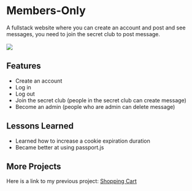 <h1>Members-Only</h1>
A fullstack website where you can create an account and post and see messages, you need to join the secret club to post message.
</br></br><img src="https://github.com/user-attachments/assets/15d5326b-4b6f-45e1-93be-8583363e8c34">
<h2>Features</h2>
<ul>
  <li>Create an account</li>
  <li>Log in</li>
  <li>Log out</li>
  <li>Join the secret club (people in the secret club can create message)</li>
  <li>Become an admin (people who are admin can delete message)</li>
</ul>
<h2>Lessons Learned</h2>
<ul>
  <li>Learned how to increase a cookie expiration duration</li>
  <li>Became better at using passport.js</li>
</ul>
<h2>More Projects</h2>
<p>Here is a link to my previous project: <a href="https://github.com/Mustafa1908/inventory-application">Shopping Cart</a></p>


